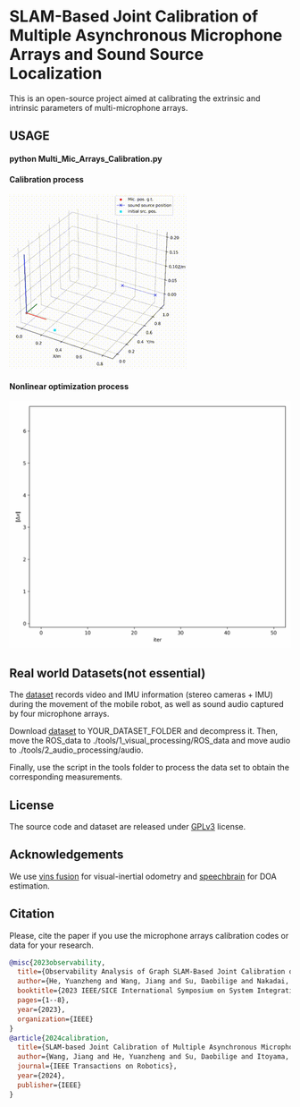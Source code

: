 # SLAM-Based Joint Calibration of Multiple Asynchronous Microphone Arrays and Sound Source Localization
This is an open-source project aimed at calibrating the extrinsic and intrinsic parameters of multi-microphone arrays.
## USAGE
#### python Multi_Mic_Arrays_Calibration.py
#### Calibration process
![gif](https://github.com/AISLAB-sustech/Calibration_of_Multi_Mic_Arrays/blob/master/calibration_process.gif)
#### Nonlinear optimization process
![gif](https://github.com/AISLAB-sustech/Calibration_of_Multi_Mic_Arrays/blob/master/iteration.gif)
## Real world Datasets(not essential)
The [dataset](https://pan.baidu.com/s/1rnOPAfSz1G1ROJz8OHQ7Nw?pwd=MCAL) records video and IMU information (stereo cameras + IMU) during the movement of the mobile robot, as well as sound audio captured by four microphone arrays.

Download [dataset](https://pan.baidu.com/s/1rnOPAfSz1G1ROJz8OHQ7Nw?pwd=MCAL) to YOUR_DATASET_FOLDER and decompress it. Then, move the ROS_data to ./tools/1_visual_processing/ROS_data and move audio to ./tools/2_audio_processing/audio.

Finally, use the script in the tools folder to process the data set to obtain the corresponding measurements.
## License
The source code and dataset are released under [GPLv3](http://www.gnu.org/licenses/) license.
## Acknowledgements
We use [vins fusion](https://github.com/HKUST-Aerial-Robotics/VINS-Fusion) for visual-inertial odometry and [speechbrain](https://github.com/speechbrain/speechbrain) for DOA estimation.
## Citation
Please, cite the paper if you use the microphone arrays calibration codes or data for your research.

```bibtex
@misc{2023observability,
  title={Observability Analysis of Graph SLAM-Based Joint Calibration of Multiple Microphone Arrays and Sound Source Localization},
  author={He, Yuanzheng and Wang, Jiang and Su, Daobilige and Nakadai, Kazuhiro and Wu, Junfeng and Huang, Shoudong and Li, Youfu and Kong, He},
  booktitle={2023 IEEE/SICE International Symposium on System Integration (SII)},
  pages={1--8},
  year={2023},
  organization={IEEE}
}
@article{2024calibration,
  title={SLAM-based Joint Calibration of Multiple Asynchronous Microphone Arrays and Sound Source Localization},
  author={Wang, Jiang and He, Yuanzheng and Su, Daobilige and Itoyama, Katsutoshi and Nakadai, Kazuhiro and Wu, Junfeng and Huang, Shoudong and Li, Youfu and Kong, He},
  journal={IEEE Transactions on Robotics},
  year={2024},
  publisher={IEEE}
}
```
